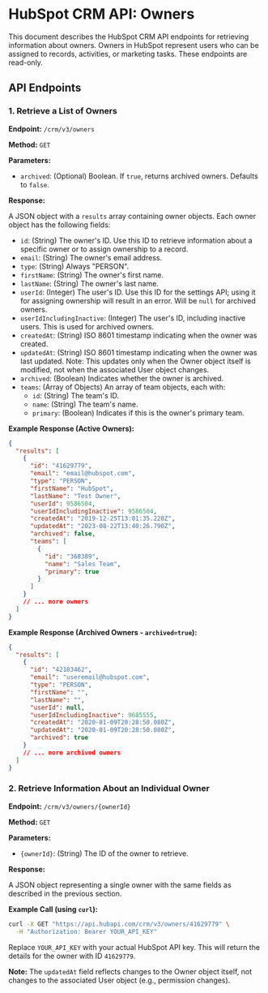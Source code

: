 # HubSpot CRM API: Owners

This document describes the HubSpot CRM API endpoints for retrieving information about owners.  Owners in HubSpot represent users who can be assigned to records, activities, or marketing tasks.  These endpoints are read-only.

## API Endpoints

### 1. Retrieve a List of Owners

**Endpoint:** `/crm/v3/owners`

**Method:** `GET`

**Parameters:**

* `archived`: (Optional) Boolean.  If `true`, returns archived owners. Defaults to `false`.

**Response:**

A JSON object with a `results` array containing owner objects. Each owner object has the following fields:

* `id`: (String) The owner's ID.  Use this ID to retrieve information about a specific owner or to assign ownership to a record.
* `email`: (String) The owner's email address.
* `type`: (String)  Always "PERSON".
* `firstName`: (String) The owner's first name.
* `lastName`: (String) The owner's last name.
* `userId`: (Integer) The user's ID.  Use this ID for the settings API; using it for assigning ownership will result in an error.  Will be `null` for archived owners.
* `userIdIncludingInactive`: (Integer) The user's ID, including inactive users. This is used for archived owners.
* `createdAt`: (String) ISO 8601 timestamp indicating when the owner was created.
* `updatedAt`: (String) ISO 8601 timestamp indicating when the owner was last updated.  Note: This updates only when the Owner object itself is modified, not when the associated User object changes.
* `archived`: (Boolean) Indicates whether the owner is archived.
* `teams`: (Array of Objects) An array of team objects, each with:
    * `id`: (String) The team's ID.
    * `name`: (String) The team's name.
    * `primary`: (Boolean) Indicates if this is the owner's primary team.


**Example Response (Active Owners):**

```json
{
  "results": [
    {
      "id": "41629779",
      "email": "email@hubspot.com",
      "type": "PERSON",
      "firstName": "HubSpot",
      "lastName": "Test Owner",
      "userId": 9586504,
      "userIdIncludingInactive": 9586504,
      "createdAt": "2019-12-25T13:01:35.228Z",
      "updatedAt": "2023-08-22T13:40:26.790Z",
      "archived": false,
      "teams": [
        {
          "id": "368389",
          "name": "Sales Team",
          "primary": true
        }
      ]
    }
    // ... more owners
  ]
}
```

**Example Response (Archived Owners - `archived=true`):**

```json
{
  "results": [
    {
      "id": "42103462",
      "email": "useremail@hubspot.com",
      "type": "PERSON",
      "firstName": "",
      "lastName": "",
      "userId": null,
      "userIdIncludingInactive": 9685555,
      "createdAt": "2020-01-09T20:28:50.080Z",
      "updatedAt": "2020-01-09T20:28:50.080Z",
      "archived": true
    }
    // ... more archived owners
  ]
}
```


### 2. Retrieve Information About an Individual Owner

**Endpoint:** `/crm/v3/owners/{ownerId}`

**Method:** `GET`

**Parameters:**

* `{ownerId}`: (String) The ID of the owner to retrieve.

**Response:**

A JSON object representing a single owner with the same fields as described in the previous section.


**Example Call (using `curl`):**

```bash
curl -X GET "https://api.hubapi.com/crm/v3/owners/41629779" \
  -H "Authorization: Bearer YOUR_API_KEY"
```

Replace `YOUR_API_KEY` with your actual HubSpot API key.  This will return the details for the owner with ID `41629779`.


**Note:**  The `updatedAt` field reflects changes to the Owner object itself, not changes to the associated User object (e.g., permission changes).
